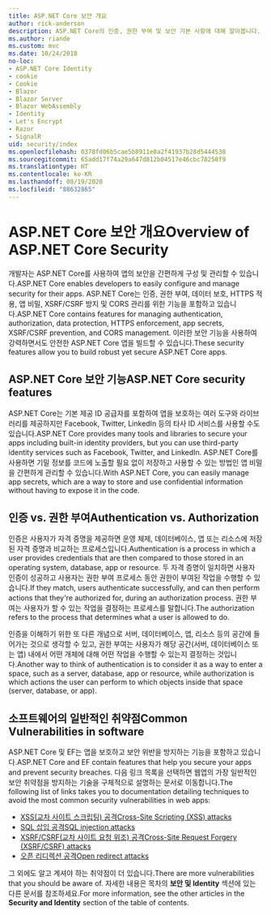 ```yaml
---
title: ASP.NET Core 보안 개요
author: rick-anderson
description: ASP.NET Core의 인증, 권한 부여 및 보안 기본 사항에 대해 알아봅니다.
ms.author: riande
ms.custom: mvc
ms.date: 10/24/2018
no-loc:
- ASP.NET Core Identity
- cookie
- Cookie
- Blazor
- Blazor Server
- Blazor WebAssembly
- Identity
- Let's Encrypt
- Razor
- SignalR
uid: security/index
ms.openlocfilehash: 0378fd06b5cae5b8911e8a2f41937b28d5444538
ms.sourcegitcommit: 65add17f74a29a647d812b04517e46cbc78258f9
ms.translationtype: HT
ms.contentlocale: ko-KR
ms.lasthandoff: 08/19/2020
ms.locfileid: "88632865"
---
```

# <a name="overview-of-aspnet-core-security"></a><span data-ttu-id="4779b-103">ASP.NET Core 보안 개요</span><span class="sxs-lookup"><span data-stu-id="4779b-103">Overview of ASP.NET Core Security</span></span>

<span data-ttu-id="4779b-104">개발자는 ASP.NET Core를 사용하여 앱의 보안을 간편하게 구성 및 관리할 수 있습니다.</span><span class="sxs-lookup"><span data-stu-id="4779b-104">ASP.NET Core enables developers to easily configure and manage security for their apps.</span></span> <span data-ttu-id="4779b-105">ASP.NET Core는 인증, 권한 부여, 데이터 보호, HTTPS 적용, 앱 비밀, XSRF/CSRF 방지 및 CORS 관리를 위한 기능을 포함하고 있습니다.</span><span class="sxs-lookup"><span data-stu-id="4779b-105">ASP.NET Core contains features for managing authentication, authorization, data protection, HTTPS enforcement, app secrets, XSRF/CSRF prevention, and CORS management.</span></span> <span data-ttu-id="4779b-106">이러한 보안 기능을 사용하여 강력하면서도 안전한 ASP.NET Core 앱을 빌드할 수 있습니다.</span><span class="sxs-lookup"><span data-stu-id="4779b-106">These security features allow you to build robust yet secure ASP.NET Core apps.</span></span>

## <a name="aspnet-core-security-features"></a><span data-ttu-id="4779b-107">ASP.NET Core 보안 기능</span><span class="sxs-lookup"><span data-stu-id="4779b-107">ASP.NET Core security features</span></span>

<span data-ttu-id="4779b-108">ASP.NET Core는 기본 제공 ID 공급자를 포함하여 앱을 보호하는 여러 도구와 라이브러리를 제공하지만 Facebook, Twitter, LinkedIn 등의 타사 ID 서비스를 사용할 수도 있습니다.</span><span class="sxs-lookup"><span data-stu-id="4779b-108">ASP.NET Core provides many tools and libraries to secure your apps including built-in identity providers, but you can use third-party identity services such as Facebook, Twitter, and LinkedIn.</span></span> <span data-ttu-id="4779b-109">ASP.NET Core를 사용하면 기밀 정보를 코드에 노출할 필요 없이 저장하고 사용할 수 있는 방법인 앱 비밀을 간편하게 관리할 수 있습니다.</span><span class="sxs-lookup"><span data-stu-id="4779b-109">With ASP.NET Core, you can easily manage app secrets, which are a way to store and use confidential information without having to expose it in the code.</span></span>

## <a name="authentication-vs-authorization"></a><span data-ttu-id="4779b-110">인증 vs. 권한 부여</span><span class="sxs-lookup"><span data-stu-id="4779b-110">Authentication vs. Authorization</span></span>

<span data-ttu-id="4779b-111">인증은 사용자가 자격 증명을 제공하면 운영 체제, 데이터베이스, 앱 또는 리소스에 저장된 자격 증명과 비교하는 프로세스입니다.</span><span class="sxs-lookup"><span data-stu-id="4779b-111">Authentication is a process in which a user provides credentials that are then compared to those stored in an operating system, database, app or resource.</span></span> <span data-ttu-id="4779b-112">두 자격 증명이 일치하면 사용자 인증이 성공하고 사용자는 권한 부여 프로세스 동안 권한이 부여된 작업을 수행할 수 있습니다.</span><span class="sxs-lookup"><span data-stu-id="4779b-112">If they match, users authenticate successfully, and can then perform actions that they're authorized for, during an authorization process.</span></span> <span data-ttu-id="4779b-113">권한 부여는 사용자가 할 수 있는 작업을 결정하는 프로세스를 말합니다.</span><span class="sxs-lookup"><span data-stu-id="4779b-113">The authorization refers to the process that determines what a user is allowed to do.</span></span>

<span data-ttu-id="4779b-114">인증을 이해하기 위한 또 다른 개념으로 서버, 데이터베이스, 앱, 리소스 등의 공간에 들어가는 것으로 생각할 수 있고, 권한 부여는 사용자가 해당 공간(서버, 데이터베이스 또는 앱) 내에서 어떤 개체에 대해 어떤 작업을 수행할 수 있는지 결정하는 것입니다.</span><span class="sxs-lookup"><span data-stu-id="4779b-114">Another way to think of authentication is to consider it as a way to enter a space, such as a server, database, app or resource, while authorization is which actions the user can perform to which objects inside that space (server, database, or app).</span></span>

## <a name="common-vulnerabilities-in-software"></a><span data-ttu-id="4779b-115">소프트웨어의 일반적인 취약점</span><span class="sxs-lookup"><span data-stu-id="4779b-115">Common Vulnerabilities in software</span></span>

<span data-ttu-id="4779b-116">ASP.NET Core 및 EF는 앱을 보호하고 보안 위반을 방지하는 기능을 포함하고 있습니다.</span><span class="sxs-lookup"><span data-stu-id="4779b-116">ASP.NET Core and EF contain features that help you secure your apps and prevent security breaches.</span></span> <span data-ttu-id="4779b-117">다음 링크 목록을 선택하면 웹앱의 가장 일반적인 보안 취약점을 방지하는 기술을 구체적으로 설명하는 문서로 이동합니다.</span><span class="sxs-lookup"><span data-stu-id="4779b-117">The following list of links takes you to documentation detailing techniques to avoid the most common security vulnerabilities in web apps:</span></span>

* [<span data-ttu-id="4779b-118">XSS(교차 사이트 스크립팅) 공격</span><span class="sxs-lookup"><span data-stu-id="4779b-118">Cross-Site Scripting (XSS) attacks</span></span>](xref:security/cross-site-scripting)
* [<span data-ttu-id="4779b-119">SQL 삽입 공격</span><span class="sxs-lookup"><span data-stu-id="4779b-119">SQL injection attacks</span></span>](/ef/core/querying/raw-sql)
* [<span data-ttu-id="4779b-120">XSRF/CSRF(교차 사이트 요청 위조) 공격</span><span class="sxs-lookup"><span data-stu-id="4779b-120">Cross-Site Request Forgery (XSRF/CSRF) attacks</span></span>](xref:security/anti-request-forgery)
* [<span data-ttu-id="4779b-121">오픈 리디렉션 공격</span><span class="sxs-lookup"><span data-stu-id="4779b-121">Open redirect attacks</span></span>](xref:security/preventing-open-redirects)

<span data-ttu-id="4779b-122">그 외에도 알고 계셔야 하는 취약점이 더 있습니다.</span><span class="sxs-lookup"><span data-stu-id="4779b-122">There are more vulnerabilities that you should be aware of.</span></span> <span data-ttu-id="4779b-123">자세한 내용은 목차의 **보안 및 Identity** 섹션에 있는 다른 문서를 참조하세요.</span><span class="sxs-lookup"><span data-stu-id="4779b-123">For more information, see the other articles in the **Security and Identity** section of the table of contents.</span></span>
